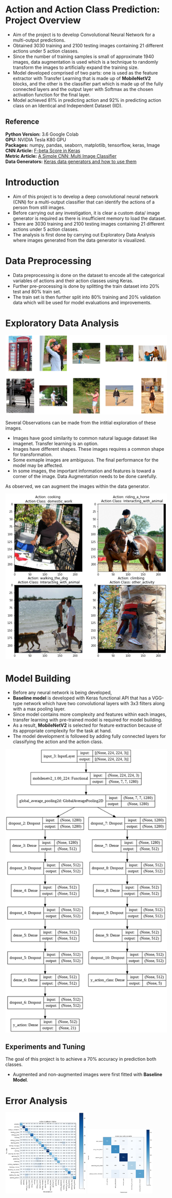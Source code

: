 # Action and Action Class Prediction: Project Overview

- Aim of the project is to develop Convolutional Neural Network for a multi-output predictions.
- Obtained 3030 training and 2100 testing images containing 21 different actions under 5 action classes.
- Since the number of training samples is small of approximate 1940 images, data augmentation is used which is a technique to randomly transform the images to artificially expand the training size.
- Model developed comprised of two parts: one is used as the feature extractor with Transfer Learning that is made up of **MobileNetV2** blocks, and the other is the classifier part which is made up of the fully connected layers and the output layer with Softmax as the chosen activation function for the final layer. 
- Model achieved 81% in predicting action and 92% in predicting action class on an Identical and Independent Dataset (IID).


## Reference

**Python Version:** 3.6 Google Colab <br/>
**GPU:** NVIDIA Tesla K80 GPU  <br/>
**Packages:** numpy, pandas, seaborn, matplotlib, tensorflow, keras, Image <br/>
**CNN Article:** [F-beta Score in Keras](https://towardsdatascience.com/f-beta-score-in-keras-part-i-86ad190a252f) <br/>
**Metric Article:** [A Simple CNN: Multi Image Classifier](https://towardsdatascience.com/a-simple-cnn-multi-image-classifier-31c463324fa) <br/>
**Data Generators:** [Keras data generators and how to use them](https://towardsdatascience.com/keras-data-generators-and-how-to-use-them-b69129ed779c) <br/>

# Introduction

- Aim of this project is to develop a deep convolutional neural network (CNN) for a multi-output classifier that can identify the actions of a person from still images.
- Before carrying out any investigation, it is clear a custom data/ image generator is required as there is insufficient memory to load the dataset.
- There are 3030 training and 2100 testing images containing 21 different actions under 5 action classes.
- The analysis is first done by carrying out Exploratory Data Analysis where images generated from the data generator is visualized.

# Data Preprocessing

- Data preprocessing is done on the dataset to encode all the categorical variables of actions and their action classes using Keras. 
- Further pre-processing is done by splitting the train dataset into 20% test and 80% train set. 
- The train set is then further split into 80% training and 20% validation data which will be used for model evaluations and improvements.

# Exploratory Data Analysis 

![](https://github.com/roywong96/cnn_action_prediction/blob/master/images/diffSizeimages.png)

Several Observations can be made from the intitial exploration of these images.

- Images have good similarity to common natural laguage dataset like imagenet. Transfer learning is an option.
- Images have different shapes. These images requires a common shape for transformation.
- Some exmaple images are ambiguous. The final performance for the model may be affected.
- In some images, the important information and features is toward a corner of the image. Data Augmentation needs to be done carefully.

As observed, we can augment the images within the data generator.

![](https://github.com/roywong96/cnn_action_prediction/blob/master/images/augmented_images.png)

# Model Building


- Before any neural network is being developed, 
- **Baseline model** is developed with Keras functional API that has a VGG-type network which have two convolutional layers with 3x3 filters along with a max pooling layer.
- Since model contains more complexity and features within each images, transfer learning with pre-trained model is required for model building.
- As a result, **MobileNetV2** is selected for feature extraction because of its appropriate complexity for the task at hand.
- The model development is followed by adding fully connected layers for classifying the action and the action class.

![](https://github.com/roywong96/cnn_action_prediction/blob/master/images/model.png)

## Experiments and Tuning

The goal of this project is to achieve a 70% accuracy in prediction both classes.

- Augmented and non-augmented images were first fitted with **Baseline Model**. 


# Error Analysis


<p float="left">
    <img src="https://github.com/roywong96/cnn_action_prediction/blob/master/images/action_error.png" width="50%" height="50%">
    <img src="https://github.com/roywong96/cnn_action_prediction/blob/master/images/action_class_error.png" width="40%" height="40%">
</p>
